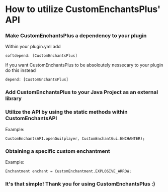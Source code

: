 # How to utilize CustomEnchantsPlus' API


### Make CustomEnchantsPlus a dependency to your plugin


Within your plugin.yml add
```
softdepend: [CustomEnchantsPlus]
```
If you want CustomEnchantsPlus to be absoloutely nessecary to your plugin do this instead
```
depend: [CustomEnchantsPlus]
```


### Add CustomEnchantsPlus to your Java Project as an external library


### Utilize the API by using the static methods within CustomEnchantsAPI

Example:
```
CustomEnchantsAPI.openGui(player, CustomEnchantGui.ENCHANTER);
```

### Obtaining a specific custom enchantment 

Example:
```
Enchantment enchant = CustomEnchantment.EXPLOSIVE_ARROW;
```


### It's that simple! Thank you for using CustomEnchantsPlus :)
